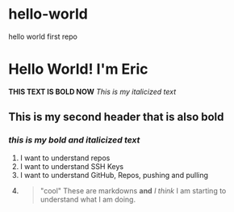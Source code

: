 # hello-world
hello world first repo 
# Hello World! I'm Eric
**THIS TEXT IS BOLD NOW**
*This is my italicized text*
## **This is my second header that is also bold**
### ***this is my bold and italicized text***
1. I want to understand repos
2. I want to understand SSH Keys
3. I want to understand GitHub, Repos, pushing and pulling
4. > "cool"
   > These are markdowns **and** *I think* I am starting to understand what I am doing. 
